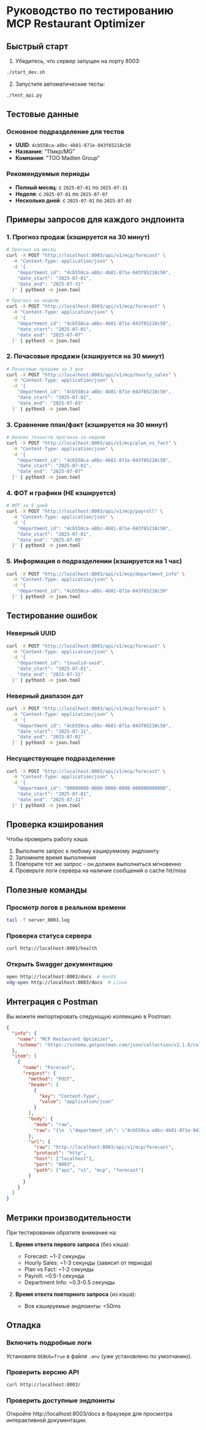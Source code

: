 # Руководство по тестированию MCP Restaurant Optimizer

## Быстрый старт

1. Убедитесь, что сервер запущен на порту 8003:
```bash
./start_dev.sh
```

2. Запустите автоматические тесты:
```bash
./test_api.py
```

## Тестовые данные

### Основное подразделение для тестов
- **UUID**: `4cb558ca-a8bc-4b81-871e-043f65218c50`
- **Название**: "11мкр/MG"
- **Компания**: "ТОО Madlen Group"

### Рекомендуемые периоды
- **Полный месяц**: с `2025-07-01` по `2025-07-31`
- **Неделя**: с `2025-07-01` по `2025-07-07`
- **Несколько дней**: с `2025-07-01` по `2025-07-03`

## Примеры запросов для каждого эндпоинта

### 1. Прогноз продаж (кэшируется на 30 минут)

```bash
# Прогноз на месяц
curl -X POST "http://localhost:8003/api/v1/mcp/forecast" \
  -H "Content-Type: application/json" \
  -d '{
    "department_id": "4cb558ca-a8bc-4b81-871e-043f65218c50",
    "date_start": "2025-07-01",
    "date_end": "2025-07-31"
  }' | python3 -m json.tool

# Прогноз на неделю
curl -X POST "http://localhost:8003/api/v1/mcp/forecast" \
  -H "Content-Type: application/json" \
  -d '{
    "department_id": "4cb558ca-a8bc-4b81-871e-043f65218c50",
    "date_start": "2025-07-01",
    "date_end": "2025-07-07"
  }' | python3 -m json.tool
```

### 2. Почасовые продажи (кэшируется на 30 минут)

```bash
# Почасовые продажи за 3 дня
curl -X POST "http://localhost:8003/api/v1/mcp/hourly_sales" \
  -H "Content-Type: application/json" \
  -d '{
    "department_id": "4cb558ca-a8bc-4b81-871e-043f65218c50",
    "date_start": "2025-07-01",
    "date_end": "2025-07-03"
  }' | python3 -m json.tool
```

### 3. Сравнение план/факт (кэшируется на 30 минут)

```bash
# Анализ точности прогноза за неделю
curl -X POST "http://localhost:8003/api/v1/mcp/plan_vs_fact" \
  -H "Content-Type: application/json" \
  -d '{
    "department_id": "4cb558ca-a8bc-4b81-871e-043f65218c50",
    "date_start": "2025-07-01",
    "date_end": "2025-07-07"
  }' | python3 -m json.tool
```

### 4. ФОТ и графики (НЕ кэшируется)

```bash
# ФОТ за 5 дней
curl -X POST "http://localhost:8003/api/v1/mcp/payroll" \
  -H "Content-Type: application/json" \
  -d '{
    "department_id": "4cb558ca-a8bc-4b81-871e-043f65218c50",
    "date_start": "2025-07-01",
    "date_end": "2025-07-05"
  }' | python3 -m json.tool
```

### 5. Информация о подразделении (кэшируется на 1 час)

```bash
curl -X POST "http://localhost:8003/api/v1/mcp/department_info" \
  -H "Content-Type: application/json" \
  -d '{
    "department_id": "4cb558ca-a8bc-4b81-871e-043f65218c50"
  }' | python3 -m json.tool
```

## Тестирование ошибок

### Неверный UUID
```bash
curl -X POST "http://localhost:8003/api/v1/mcp/forecast" \
  -H "Content-Type: application/json" \
  -d '{
    "department_id": "invalid-uuid",
    "date_start": "2025-07-01",
    "date_end": "2025-07-31"
  }' | python3 -m json.tool
```

### Неверный диапазон дат
```bash
curl -X POST "http://localhost:8003/api/v1/mcp/forecast" \
  -H "Content-Type: application/json" \
  -d '{
    "department_id": "4cb558ca-a8bc-4b81-871e-043f65218c50",
    "date_start": "2025-07-31",
    "date_end": "2025-07-01"
  }' | python3 -m json.tool
```

### Несуществующее подразделение
```bash
curl -X POST "http://localhost:8003/api/v1/mcp/forecast" \
  -H "Content-Type: application/json" \
  -d '{
    "department_id": "00000000-0000-0000-0000-000000000000",
    "date_start": "2025-07-01",
    "date_end": "2025-07-31"
  }' | python3 -m json.tool
```

## Проверка кэширования

Чтобы проверить работу кэша:

1. Выполните запрос к любому кэшируемому эндпоинту
2. Запомните время выполнения
3. Повторите тот же запрос - он должен выполниться мгновенно
4. Проверьте логи сервера на наличие сообщений о cache hit/miss

## Полезные команды

### Просмотр логов в реальном времени
```bash
tail -f server_8003.log
```

### Проверка статуса сервера
```bash
curl http://localhost:8003/health
```

### Открыть Swagger документацию
```bash
open http://localhost:8003/docs  # macOS
xdg-open http://localhost:8003/docs  # Linux
```

## Интеграция с Postman

Вы можете импортировать следующую коллекцию в Postman:

```json
{
  "info": {
    "name": "MCP Restaurant Optimizer",
    "schema": "https://schema.getpostman.com/json/collection/v2.1.0/collection.json"
  },
  "item": [
    {
      "name": "Forecast",
      "request": {
        "method": "POST",
        "header": [
          {
            "key": "Content-Type",
            "value": "application/json"
          }
        ],
        "body": {
          "mode": "raw",
          "raw": "{\n  \"department_id\": \"4cb558ca-a8bc-4b81-871e-043f65218c50\",\n  \"date_start\": \"2025-07-01\",\n  \"date_end\": \"2025-07-31\"\n}"
        },
        "url": {
          "raw": "http://localhost:8003/api/v1/mcp/forecast",
          "protocol": "http",
          "host": ["localhost"],
          "port": "8003",
          "path": ["api", "v1", "mcp", "forecast"]
        }
      }
    }
  ]
}
```

## Метрики производительности

При тестировании обратите внимание на:

1. **Время ответа первого запроса** (без кэша):
   - Forecast: ~1-2 секунды
   - Hourly Sales: ~1-3 секунды (зависит от периода)
   - Plan vs Fact: ~1-2 секунды
   - Payroll: ~0.5-1 секунда
   - Department Info: ~0.3-0.5 секунды

2. **Время ответа повторного запроса** (из кэша):
   - Все кэшируемые эндпоинты: <50ms

## Отладка

### Включить подробные логи
Установите `DEBUG=True` в файле `.env` (уже установлено по умолчанию).

### Проверить версию API
```bash
curl http://localhost:8003/
```

### Проверить доступные эндпоинты
Откройте http://localhost:8003/docs в браузере для просмотра интерактивной документации.